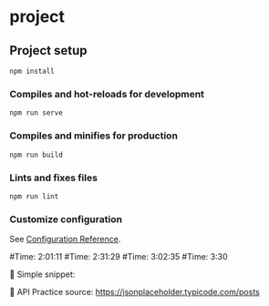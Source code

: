 # project

## Project setup
```
npm install
```

### Compiles and hot-reloads for development
```
npm run serve
```

### Compiles and minifies for production
```
npm run build
```

### Lints and fixes files
```
npm run lint
```

### Customize configuration
See [Configuration Reference](https://cli.vuejs.org/config/).


#Time: 2:01:11
#Time: 2:31:29
#Time: 3:02:35
#Time: 3:30



🚀 Simple snippet:

<!-- eslint-disable vue/valid-template-root -->
<template>
    <div></div>
</template>
<script>
export default {
  components: {},
  data() {
    return {
      sampleData: ''
    }
  },
  setup() {},
  created() {},
  mounted() {},
  unmounted() {},
  methods: {}
}
</script>



🔖 API Practice source: https://jsonplaceholder.typicode.com/posts